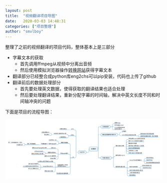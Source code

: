 ```yaml
---
layout: post
title:  "视频翻译项目导图"
date:   2020-03-03 14:48:31 
categories: ["项目整理"]
author: "smvlboy"
---
```


整理了之前的视频翻译的项目代码，整体基本上是三部分

- 字幕文本的获取
  - 首先调用ffmpeg从视频中分离出音频
  - 然后使用模拟浏览器操作[转换网站](https://fanyi.caiyunapp.com/#/video )获得字幕文本
- 翻译部分已经整合成python库eng2chs可以pip安装，代码也上传了github
- 翻译前后的数据处理部分
  - 首先要处理英文数据，使得获取的翻译结果也适合处理
  - 然后要处理翻译结果，重新分配字幕的时间轴，解决中英文长度不同和时间轴冲突的问题

下面是项目的流程导图：

![](https://github.com/whxb69/whxb69.github.io/blob/master/_img/2020-3-3-视频翻译.png)
